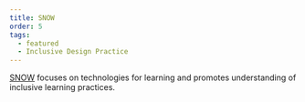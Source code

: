 ```yaml
---
title: SNOW
order: 5
tags:
  - featured
  - Inclusive Design Practice
---
```

[SNOW](https://snow.idrc.ocadu.ca/) focuses on technologies for learning and promotes understanding of inclusive
learning practices.
